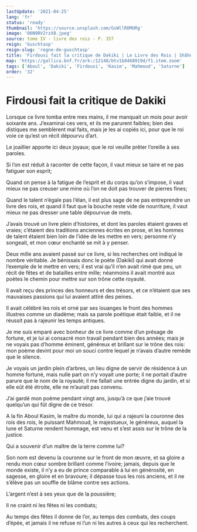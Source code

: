 ```yaml
---
lastUpdate: '2021-04-25'
lang: 'fr'
status: 'ready'
thumbnail: 'https://source.unsplash.com/GsWllROMURg'
image: 'O6N9RV2rzX8.jpeg'
source: tome IV - livre des rois - P. 357
reign: 'Guschtasp'
reign-slug: 'regne-de-guschtasp'
title: 'Firdousi fait la critique de Dakiki | Le Livre des Rois | Shâhnâmeh'
map: 'https://gallica.bnf.fr/ark:/12148/btv1b8468919d/f1.item.zoom'
tags: ['Aboul', 'Dakiki', 'Firdousi', 'Kasim', 'Mahmoud', 'Saturne']
order: '32'
---
```


# Firdousi fait la critique de Dakiki

Lorsque ce livre tomba entre mes mains, il me manquait un mois pour avoir soixante ans. J’examinai ces vers, et ils me parurent faibles; bien des distiques me semblèrent mal faits, mais je les ai copiés ici, pour que le roi voie ce qu’est un récit dépourvu d’art.

Le joaillier apporte ici deux joyaux; que le roi veuille prêter l’oreille à ses paroles.

Si l’on est réduit à raconter de cette façon, il vaut mieux se taire et ne pas fatiguer son esprit;

Quand on pense à la fatigue de l’esprit et du corps qu’on s’impose, il vaut mieux ne pas creuser une mine où l’on ne doit pas trouver de pierres fines;

Quand le talent n’égale pas l’élan, il est plus sage de ne pas entreprendre un livre des rois, et quand il faut que la bouche reste vide de nourriture, il vaut mieux ne pas dresser une table dépourvue de mets.

J’avais trouvé un livre plein d’histoires, et dont les paroles étaient graves et vraies; c’étaient des traditions anciennes écrites en prose, et les hommes de talent étaient bien loin de l’idée de les mettre en vers; personne n’y songeait, et mon cœur enchanté se mit à y penser.

Deux mille ans avaient passé sur ce livre, si les recherches ont indiqué le nombre véritable. Je bénissais donc le poète (Dakiki) qui avait donné l’exemple de le mettre en vers; il est vrai qu’il n’en avait rimé que peu, un récit de fêtes et de batailles entre mille; néanmoins il avait montré aux poètes le chemin pour mettre sur son trône cette royauté.

Il avait reçu des princes des honneurs et des trésors, et ce n’étaient que ses mauvaises passions qui lui avaient attiré des peines.

Il avait célébré les rois et orné par ses louanges le front des hommes illustres comme un diadème; mais sa parole poétique était faible, et il ne réussit pas à rajeunir les temps antiques.

Je me suis emparé avec bonheur de ce livre comme d’un présage de fortune, et je lui ai consacré mon travail pendant bien des années; mais je ne voyais pas d’homme éminent, généreux et brillant sur le trône des rois: mon poème devint pour moi un souci contre lequel je n’avais d’autre remède que le silence.

Je voyais un jardin plein d’arbres, un lieu digne de servir de résidence à un homme fortuné, mais nulle part on n’y voyait une porte; il ne portait d’autre parure que le nom de la royauté; il me fallait une entrée digne du jardin, et si elle eût été étroite, elle ne m’aurait pas convenu.

J’ai gardé mon poème pendant vingt ans, jusqu’à ce que j’aie trouvé quelqu’un qui fût digne de ce trésor.

A la fin Aboul Kasim, le maître du monde, lui qui a rajeuni la couronne des rois des rois, le puissant Mahmoud, le majestueux, le généreux, auquel la lune et Saturne rendent hommage, est venu et s’est assis sur le trône de la justice.

Qui a souvenir d’un maître de la terre comme lui?

Son nom est devenu la couronne sur le front de mon œuvre, et sa gloire a rendu mon cœur sombre brillant comme l’ivoire; jamais, depuis que le monde existe, il n’y a eu de prince comparable à lui en générosité, en sagesse, en gloire et en bravoure; il dépasse tous les rois anciens, et il ne s’élève pas un souffle de blâme contre ses actions.

L’argent n’est à ses yeux que de la poussière;

Il ne craint ni les fêtes ni les combats;

Au temps des fêtes il donne de l’or, au temps des combats, des coups d’épée, et jamais il ne refuse ni l’un ni les autres à ceux qui les recherchent.
